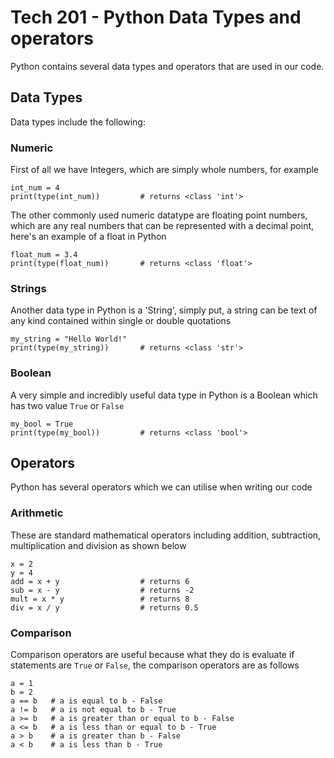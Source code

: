 # Tech 201 - Python Data Types and operators
Python contains several data types and operators that are used in our code.
## Data Types
Data types include the following:
### Numeric
First of all we have Integers, which are simply whole numbers, for example
```
int_num = 4
print(type(int_num))         # returns <class 'int'>
```
The other commonly used numeric datatype are floating point numbers, which are any real numbers that can be represented with a decimal point, here's an example of a float in Python
```
float_num = 3.4
print(type(float_num))       # returns <class 'float'> 
```
### Strings
Another data type in Python is a 'String', simply put, a string can be text of any kind contained within single or double quotations
```
my_string = "Hello World!"
print(type(my_string))       # returns <class 'str'>
```
### Boolean
A very simple and incredibly useful data type in Python is a Boolean which has two value `True` or `False`
```
my_bool = True
print(type(my_bool))         # returns <class 'bool'>
```
## Operators
Python has several operators which we can utilise when writing our code
### Arithmetic
These are standard mathematical operators including addition, subtraction, multiplication and division as shown below
```
x = 2
y = 4
add = x + y                  # returns 6
sub = x - y                  # returns -2
mult = x * y                 # returns 8
div = x / y                  # returns 0.5
```
### Comparison
Comparison operators are useful because what they do is evaluate if statements are `True` or `False`, the comparison operators are as follows
```
a = 1
b = 2
a == b   # a is equal to b - False  
a != b   # a is not equal to b - True
a >= b   # a is greater than or equal to b - False
a <= b   # a is less than or equal to b - True
a > b    # a is greater than b - False
a < b    # a is less than b - True
```